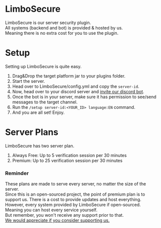 # LimboSecure

LimboSecure is our server security plugin.
<br>
All systems (backend and bot) is provided & hosted by us. 
<br>
Meaning there is no extra cost for you to use the plugin.

# Setup

Setting up LimboSecure is quite easy.
<br>
1) Drag&Drop the target platform jar to your plugins folder.
2) Start the server.
3) Head over to LimboSecure/config.yml and copy the `server-id`.
4) Now, head over to your discord server and [invite our discord bot](https://discord.com/oauth2/authorize?client_id=1238297658813190174&permissions=277025392640&scope=bot).
5) Once the bot is in your server, make sure it has permission to see/send messages to the target channel.
6) Run the `/setup server-id:<YOUR_ID> language:EN` command.
7) And you are all set! Enjoy.

# Server Plans

LimboSecure has two server plan.

1) Always Free: Up to 5 verification session per 30 minutes
2) Premium: Up to 25 verification session per 30 minutes

### Reminder
These plans are made to serve every server, no matter the size of the server.
<br>
Since this is an open-sourced project, the point of premium plan is to support us.
There is a cost to provide updates and host everything.
<br>
However, every system provided by LimboSecure if open-sourced. 
<br>
Meaning you can host every service yourself.
<br> But remember, you won't receive any support prior to that.
<br>
[We would appreciate if you consider supporting us.](https://buymeacoffee.com/efekurban)
